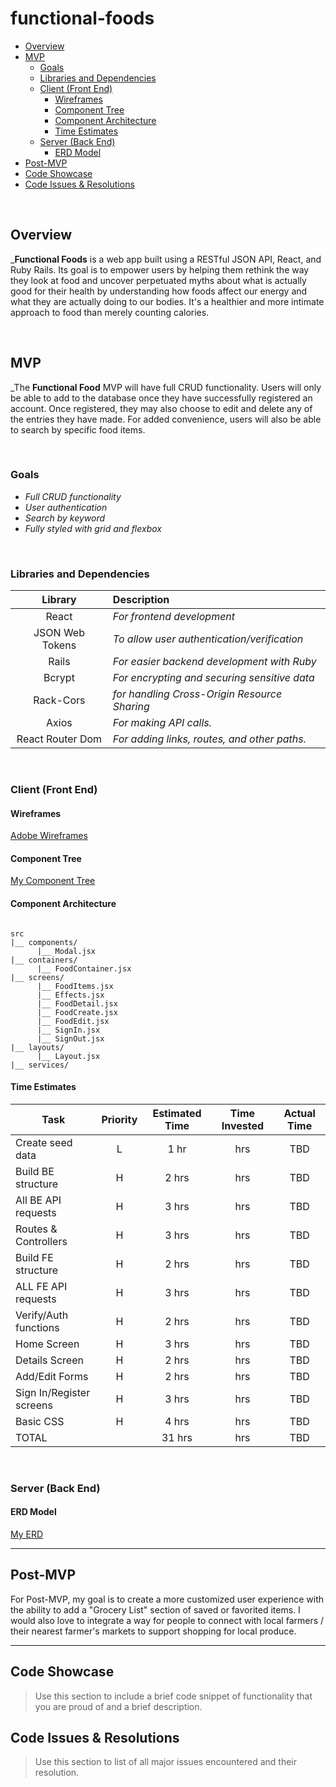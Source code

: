 # functional-foods

- [Overview](#overview)
- [MVP](#mvp)
  - [Goals](#goals)
  - [Libraries and Dependencies](#libraries-and-dependencies)
  - [Client (Front End)](#client-front-end)
    - [Wireframes](#wireframes)
    - [Component Tree](#component-tree)
    - [Component Architecture](#component-architecture)
    - [Time Estimates](#time-estimates)
  - [Server (Back End)](#server-back-end)
    - [ERD Model](#erd-model)
- [Post-MVP](#post-mvp)
- [Code Showcase](#code-showcase)
- [Code Issues & Resolutions](#code-issues--resolutions)

<br>

## Overview

_**Functional Foods** is a web app built using a RESTful JSON API, React, and Ruby Rails. Its goal is to empower users by helping them rethink the way they look at food and uncover perpetuated myths about what is actually good for their health by understanding how foods affect our energy and what they are actually doing to our bodies. It's a healthier and more intimate approach to food than merely counting calories.


<br>

## MVP

_The **Functional Food** MVP will have full CRUD functionality. Users will only be able to add to the database once they have successfully registered an account. Once registered, they may also choose to edit and delete any of the entries they have made. For added convenience, users will also be able to search by specific food items.

<br>

### Goals

- _Full CRUD functionality_
- _User authentication_
- _Search by keyword_
- _Fully styled with grid and flexbox_

<br>

### Libraries and Dependencies

|     Library      | Description                                 |
| :--------------: | :-----------------------------------------  |
|      React       | _For frontend development_                  |
| JSON Web Tokens  | _To allow user authentication/verification_ |
|      Rails       | _For easier backend development with Ruby_  |
|      Bcrypt      | _For encrypting and securing sensitive data_|
|     Rack-Cors    | _for handling Cross-Origin Resource Sharing_|
|      Axios       | _For making API calls._                     |
| React Router Dom | _For adding links, routes, and other paths._|

<br>

### Client (Front End)

#### Wireframes

[Adobe Wireframes](https://xd.adobe.com/view/b42aa3c7-71ce-4d45-a6ed-27098961ff2d-e179)

#### Component Tree

[My Component Tree](https://whimsical.com/functionalfoods-Rz4KhbyQzfjfzBSrzSfHLP)

#### Component Architecture

``` FE structure

src
|__ components/
      |__ Modal.jsx
|__ containers/
      |__ FoodContainer.jsx
|__ screens/
      |__ FoodItems.jsx
      |__ Effects.jsx
      |__ FoodDetail.jsx
      |__ FoodCreate.jsx
      |__ FoodEdit.jsx
      |__ SignIn.jsx
      |__ SignOut.jsx
|__ layouts/
      |__ Layout.jsx
|__ services/

```

#### Time Estimates

| Task                | Priority | Estimated Time | Time Invested | Actual Time |
| ------------------- | :------: | :------------: | :-----------: | :---------: |
| Create seed data    |    L     |     1 hr       |      hrs     |    TBD    |
| Build BE structure  |    H     |     2 hrs      |      hrs     |     TBD     |
| All BE API requests |    H     |     3 hrs      |      hrs     |     TBD     |
| Routes & Controllers|    H     |     3 hrs      |      hrs     |     TBD     |
| Build FE structure  |    H     |     2 hrs      |      hrs     |     TBD     |
| ALL FE API requests |    H     |     3 hrs      |      hrs     |     TBD     |
| Verify/Auth functions|    H     |     2 hrs      |      hrs     |     TBD     |
| Home Screen         |    H     |     3 hrs      |      hrs     |     TBD     |
| Details Screen      |    H     |     2 hrs      |      hrs     |     TBD     |
| Add/Edit Forms      |    H     |     2 hrs      |      hrs     |     TBD     |
| Sign In/Register screens|    H     |     3 hrs      |      hrs     |     TBD     |
| Basic CSS           |    H     |     4 hrs      |      hrs     |     TBD     |
| TOTAL               |          |     31 hrs      |      hrs     |     TBD     |

<br>

### Server (Back End)

#### ERD Model

[My ERD](https://drive.google.com/file/d/1pXgMviF8sdkX51wawPliunrh_52CRXTl/view?usp=sharing)
<br>

***

## Post-MVP

For Post-MVP, my goal is to create a more customized user experience with the ability to add a "Grocery List" section of saved or favorited items. I would also love to integrate a way for people to connect with local farmers / their nearest farmer's markets to support shopping for local produce.

***

## Code Showcase

> Use this section to include a brief code snippet of functionality that you are proud of and a brief description.

## Code Issues & Resolutions

> Use this section to list of all major issues encountered and their resolution.
